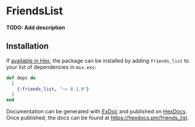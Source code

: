 # FriendsList

**TODO: Add description**

## Installation

If [available in Hex](https://hex.pm/docs/publish), the package can be installed
by adding `friends_list` to your list of dependencies in `mix.exs`:

```elixir
def deps do
  [
    {:friends_list, "~> 0.1.0"}
  ]
end
```

Documentation can be generated with [ExDoc](https://github.com/elixir-lang/ex_doc)
and published on [HexDocs](https://hexdocs.pm). Once published, the docs can
be found at <https://hexdocs.pm/friends_list>.

